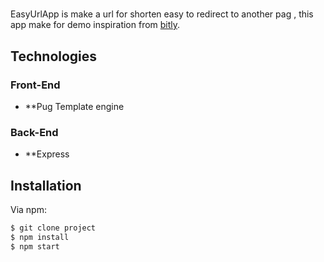 #
EasyUrlApp is make a url for shorten easy to redirect to another pag , this app make for demo inspiration from [bitly](https://bitly.com).


## Technologies

### Front-End
* **Pug Template engine

### Back-End
* **Express



## Installation

Via npm:

```sh
$ git clone project
$ npm install
$ npm start
```

